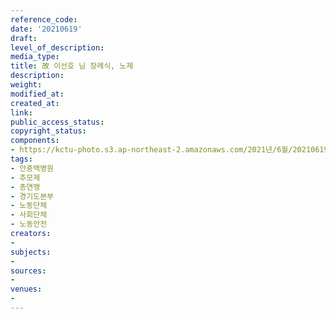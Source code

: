 ```yaml
---
reference_code: 
date: '20210619'
draft: 
level_of_description: 
media_type: 
title: 故 이선호 님 장례식, 노제
description: 
weight: 
modified_at: 
created_at: 
link: 
public_access_status: 
copyright_status: 
components:
- https://kctu-photo.s3.ap-northeast-2.amazonaws.com/2021년/6월/20210619-故+이선호+님+장례식,+노제_안중백병원_추모제_총연맹_경기도본부_노동단체_사회단체_노동안전/_R621642.jpg
tags:
- 안중백병원
- 추모제
- 총연맹
- 경기도본부
- 노동단체
- 사회단체
- 노동안전
creators:
- 
subjects:
- 
sources:
- 
venues:
- 
---
```

